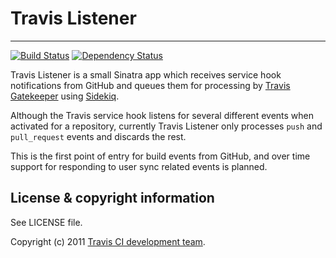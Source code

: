 # Travis Listener
**************************

[![Build Status](https://travis-ci.org/travis-ci/travis-listener.png?branch=master)](https://travis-ci.org/travis-ci/travis-listener) [![Dependency Status](https://gemnasium.com/travis-ci/travis-listener.png)](https://gemnasium.com/travis-ci/travis-listener)

Travis Listener is a small Sinatra app which receives service hook notifications from GitHub and queues them for processing by [Travis Gatekeeper](https://github.com/travis-ci/travis-gatekeeper) using [Sidekiq](http://sidekiq.org).

Although the Travis service hook listens for several different events when activated for a repository, currently Travis Listener only processes `push` and `pull_request` events and discards the rest.

This is the first point of entry for build events from GitHub, and over time support for responding to user sync related events is planned.

## License & copyright information ##

See LICENSE file.

Copyright (c) 2011 [Travis CI development team](https://github.com/travis-ci).

